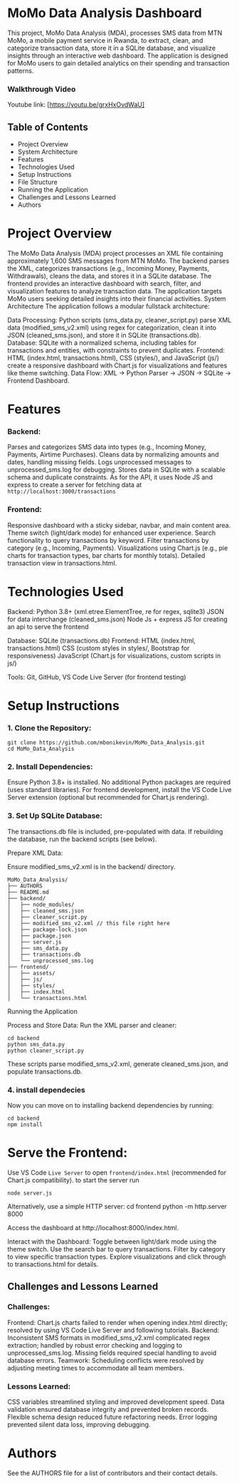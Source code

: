 # MoMo Data Analysis Dashboard

This project, MoMo Data Analysis (MDA), processes SMS data from MTN MoMo, a mobile payment service in Rwanda, to extract, clean, and categorize transaction data, store it in a SQLite database, and visualize insights through an interactive web dashboard. The application is designed for MoMo users to gain detailed analytics on their spending and transaction patterns.

### Walkthrough Video 

Youtube link: [https://youtu.be/grxHxOvdWaU]

## Table of Contents

- Project Overview
- System Architecture
- Features
- Technologies Used
- Setup Instructions
- File Structure
- Running the Application
- Challenges and Lessons Learned
- Authors

# Project Overview

The MoMo Data Analysis (MDA) project processes an XML file containing approximately 1,600 SMS messages from MTN MoMo. The backend parses the XML, categorizes transactions (e.g., Incoming Money, Payments, Withdrawals), cleans the data, and stores it in a SQLite database. The frontend provides an interactive dashboard with search, filter, and visualization features to analyze transaction data. The application targets MoMo users seeking detailed insights into their financial activities.
System Architecture
The application follows a modular fullstack architecture:

Data Processing: Python scripts (sms_data.py, cleaner_script.py) parse XML data (modified_sms_v2.xml) using regex for categorization, clean it into JSON (cleaned_sms.json), and store it in SQLite (transactions.db).
Database: SQLite with a normalized schema, including tables for transactions and entities, with constraints to prevent duplicates.
Frontend: HTML (index.html, transactions.html), CSS (styles/), and JavaScript (js/) create a responsive dashboard with Chart.js for visualizations and features like theme switching.
Data Flow: XML → Python Parser → JSON → SQLite → Frontend Dashboard.

# Features

### Backend:

Parses and categorizes SMS data into types (e.g., Incoming Money, Payments, Airtime Purchases).
Cleans data by normalizing amounts and dates, handling missing fields.
Logs unprocessed messages to unprocessed_sms.log for debugging.
Stores data in SQLite with a scalable schema and duplicate constraints.
As for the API, it uses Node JS and express to create a server for fetching data at
` http://localhost:3000/transactions`

### Frontend:

Responsive dashboard with a sticky sidebar, navbar, and main content area.
Theme switch (light/dark mode) for enhanced user experience.
Search functionality to query transactions by keyword.
Filter transactions by category (e.g., Incoming, Payments).
Visualizations using Chart.js (e.g., pie charts for transaction types, bar charts for monthly totals).
Detailed transaction view in transactions.html.

# Technologies Used

Backend:
Python 3.8+ (xml.etree.ElementTree, re for regex, sqlite3)
JSON for data interchange (cleaned_sms.json)
Node Js + express JS for creating an api to serve the frontend

Database: SQLite (transactions.db)
Frontend:
HTML (index.html, transactions.html)
CSS (custom styles in styles/, Bootstrap for responsiveness)
JavaScript (Chart.js for visualizations, custom scripts in js/)

Tools: Git, GitHub, VS Code Live Server (for frontend testing)

# Setup Instructions

### 1. Clone the Repository:

```
git clone https://github.com/mbonikevin/MoMo_Data_Analysis.git
cd MoMo_Data_Analysis
```

### 2. Install Dependencies:

Ensure Python 3.8+ is installed.
No additional Python packages are required (uses standard libraries).
For frontend development, install the VS Code Live Server extension (optional but recommended for Chart.js rendering).

### 3. Set Up SQLite Database:

The transactions.db file is included, pre-populated with data.
If rebuilding the database, run the backend scripts (see below).

Prepare XML Data:

Ensure modified_sms_v2.xml is in the backend/ directory.

```
MoMo_Data_Analysis/
├── AUTHORS
├── README.md
├── backend/
│   ├── node_modules/
│   ├── cleaned_sms.json
│   ├── cleaner_script.py
│   ├── modified_sms_v2.xml // this file right here
│   ├── package-lock.json
│   ├── package.json
│   ├── server.js
│   ├── sms_data.py
│   ├── transactions.db
│   └── unprocessed_sms.log
├── frontend/
│   ├── assets/
│   ├── js/
│   ├── styles/
│   ├── index.html
│   └── transactions.html
```

Running the Application

Process and Store Data:
Run the XML parser and cleaner:

```
cd backend
python sms_data.py
python cleaner_script.py
```

These scripts parse modified_sms_v2.xml, generate cleaned_sms.json, and populate transactions.db.

### 4. install dependecies

Now you can move on to installing backend dependencies by running:

```
cd backend
npm install
```

# Serve the Frontend:

Use VS Code `Live Server` to open `frontend/index.html` (recommended for Chart.js compatibility). to start the server run

```
node server.js
```

Alternatively, use a simple HTTP server:
cd frontend
python -m http.server 8000

Access the dashboard at http://localhost:8000/index.html.

Interact with the Dashboard:
Toggle between light/dark mode using the theme switch.
Use the search bar to query transactions.
Filter by category to view specific transaction types.
Explore visualizations and click through to transactions.html for details.

## Challenges and Lessons Learned

### Challenges:

Frontend: Chart.js charts failed to render when opening index.html directly; resolved by using VS Code Live Server and following tutorials.
Backend: Inconsistent SMS formats in modified_sms_v2.xml complicated regex extraction; handled by robust error checking and logging to unprocessed_sms.log. Missing fields required special handling to avoid database errors.
Teamwork: Scheduling conflicts were resolved by adjusting meeting times to accommodate all team members.

### Lessons Learned:

CSS variables streamlined styling and improved development speed.
Data validation ensured database integrity and prevented broken records.
Flexible schema design reduced future refactoring needs.
Error logging prevented silent data loss, improving debugging.

# Authors

See the AUTHORS file for a list of contributors and their contact details.
